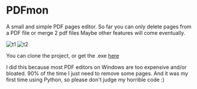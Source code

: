 # PDFmon
A small and simple PDF pages editor.
So far you can only delete pages from a PDF file or merge 2 pdf files
Maybe other features will come eventually.

![t1](https://user-images.githubusercontent.com/35760266/122593457-fe339600-d065-11eb-9b9a-033b0baecd0f.png)
![t2](https://user-images.githubusercontent.com/35760266/122593459-fecc2c80-d065-11eb-9592-7ab3040f3511.png)

You can clone the project, or get the .exe [here](https://github.com/SimonSeibert/PDFmon/releases/tag/1.0)

I did this because most PDF editors on Windows are too expensive and/or bloated. 90% of the time I just need to remove some pages.
And it was my first time using Python, so please don't judge my horrible code :)


